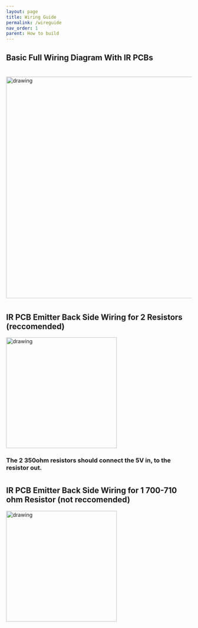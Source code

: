 ```yaml
---
layout: page
title: Wiring Guide
permalink: /wireguide
nav_order: 1
parent: How to build
---
```




## Basic Full Wiring Diagram With IR PCBs

#

<img src="https://imgur.com/2E8vY4W.png" alt="drawing" width="600"/>

#

## IR PCB Emitter Back Side Wiring for 2 Resistors (reccomended)




<img src="https://imgur.com/r9lRHH9.png" alt="drawing" width="300"/>

###  The 2 350ohm resistors should connect the 5V in, to the resistor out.
 
 #

## IR PCB Emitter Back Side Wiring for 1 700-710 ohm Resistor (not reccomended)


<img src="https://imgur.com/va3tZOh.png" alt="drawing" width="300"/>
